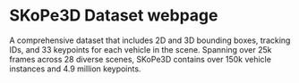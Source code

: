 # SKoPe3D Dataset webpage

A comprehensive dataset that includes 2D and 3D bounding boxes, tracking IDs, and 33 keypoints for each vehicle in the scene. Spanning over 25k frames across 28 diverse scenes, SKoPe3D contains over 150k vehicle instances and 4.9 million keypoints.
